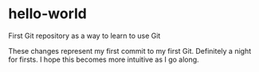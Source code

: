 # hello-world
First Git repository as a way to learn to use Git

These changes represent my first commit to my first Git. Definitely a night for firsts.
I hope this becomes more intuitive as I go along.
